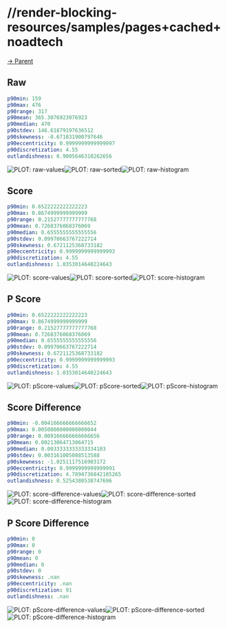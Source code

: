 
# //render-blocking-resources/samples/pages+cached+noadtech

[→ Parent](../..)


## Raw


```yaml
p90min: 159
p90max: 476
p90range: 317
p90mean: 365.3076923076923
p90median: 470
p90stdev: 146.61879197636512
p90skewness: -0.671831900797646
p90eccentricity: 0.9999999999999997
p90discretization: 4.55
outlandishness: 0.9005646310262656

```

![PLOT: raw-values](./raw/values.svg)![PLOT: raw-sorted](./raw/sorted.svg)![PLOT: raw-histogram](./raw/histogram.svg)
## Score


```yaml
p90min: 0.6522222222222223
p90max: 0.8674999999999999
p90range: 0.21527777777777768
p90mean: 0.7268376068376069
p90median: 0.6555555555555556
p90stdev: 0.09970663767222714
p90skewness: 0.6721125368733182
p90eccentricity: 0.9999999999999993
p90discretization: 4.55
outlandishness: 1.0353014640224643

```

![PLOT: score-values](./score/values.svg)![PLOT: score-sorted](./score/sorted.svg)![PLOT: score-histogram](./score/histogram.svg)
## P Score


```yaml
p90min: 0.6522222222222223
p90max: 0.8674999999999999
p90range: 0.21527777777777768
p90mean: 0.7268376068376069
p90median: 0.6555555555555556
p90stdev: 0.09970663767222714
p90skewness: 0.6721125368733182
p90eccentricity: 0.9999999999999993
p90discretization: 4.55
outlandishness: 1.0353014640224643

```

![PLOT: pScore-values](./pScore/values.svg)![PLOT: pScore-sorted](./pScore/sorted.svg)![PLOT: pScore-histogram](./pScore/histogram.svg)
## Score Difference


```yaml
p90min: -0.004166666666666652
p90max: 0.0050000000000000044
p90range: 0.009166666666666656
p90mean: 0.00213064713064715
p90median: 0.0033333333333334103
p90stdev: 0.003161005088513588
p90skewness: -1.0251117516903172
p90eccentricity: 0.9999999999999991
p90discretization: 4.7894736842105265
outlandishness: 0.5254380538747696

```

![PLOT: score-difference-values](./score-difference/values.svg)![PLOT: score-difference-sorted](./score-difference/sorted.svg)![PLOT: score-difference-histogram](./score-difference/histogram.svg)
## P Score Difference


```yaml
p90min: 0
p90max: 0
p90range: 0
p90mean: 0
p90median: 0
p90stdev: 0
p90skewness: .nan
p90eccentricity: .nan
p90discretization: 91
outlandishness: .nan

```

![PLOT: pScore-difference-values](./pScore-difference/values.svg)![PLOT: pScore-difference-sorted](./pScore-difference/sorted.svg)![PLOT: pScore-difference-histogram](./pScore-difference/histogram.svg)